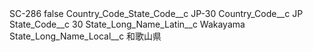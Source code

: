 <?xml version="1.0" encoding="UTF-8"?>
<CustomMetadata xmlns="http://soap.sforce.com/2006/04/metadata" xmlns:xsi="http://www.w3.org/2001/XMLSchema-instance" xmlns:xsd="http://www.w3.org/2001/XMLSchema">
    <label>SC-286</label>
    <protected>false</protected>
    <values>
        <field>Country_Code_State_Code__c</field>
        <value xsi:type="xsd:string">JP-30</value>
    </values>
    <values>
        <field>Country_Code__c</field>
        <value xsi:type="xsd:string">JP</value>
    </values>
    <values>
        <field>State_Code__c</field>
        <value xsi:type="xsd:string">30</value>
    </values>
    <values>
        <field>State_Long_Name_Latin__c</field>
        <value xsi:type="xsd:string">Wakayama</value>
    </values>
    <values>
        <field>State_Long_Name_Local__c</field>
        <value xsi:type="xsd:string">和歌山県</value>
    </values>
</CustomMetadata>
